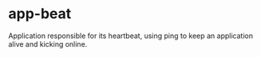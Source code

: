 # app-beat
Application responsible for its heartbeat, using ping to keep an application alive and kicking online.
